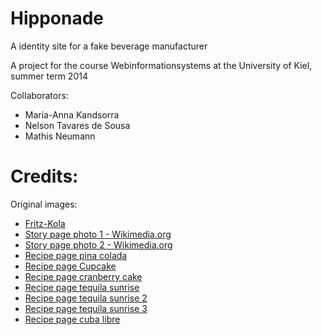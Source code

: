 Hipponade
=========

A identity site for a fake beverage manufacturer


A project for the course Webinformationsystems at the University of Kiel, summer term 2014

Collaborators:

* Maria-Anna Kandsorra
* Nelson Tavares de Sousa
* Mathis Neumann

Credits:
===============
Original images:

* [Fritz-Kola](http://fritz-kola.de)
* [Story page photo 1 - Wikimedia.org](http://en.wikipedia.org/wiki/Timeline_of_young_people's_rights_in_the_United_States#mediaviewer/File:Eight_year_old_newsie_in_St_Louis.png)
* [Story page photo 2 - Wikimedia.org](http://commons.wikimedia.org/wiki/File:Child_labor_in_United_States,_8_year_old.jpg)
* [Recipe page pina colada](http://relax-langenfeld.de/wp-content/uploads/2014/03/pinacolada.jpg)
* [Recipe page Cupcake](https://www.flickr.com/photos/mandarina94/6283079141/in/photostream/)
* [Recipe page cranberry cake](http://www.azafran.de/images/cranberry-kuchen.jpg)
* [Recipe page tequila sunrise](https://www.flickr.com/photos/freetheimage/12154683804)
* [Recipe page tequila sunrise 2](https://www.flickr.com/photos/49771112@N04/4564978494)
* [Recipe page tequila sunrise 3](https://www.flickr.com/photos/reeselloyd/5062816750)
* [Recipe page cuba libre](https://www.flickr.com/photos/marie_astier/3600514684)
